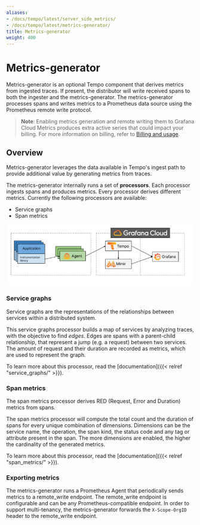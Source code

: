 ```yaml
---
aliases:
- /docs/tempo/latest/server_side_metrics/
- /docs/tempo/latest/metrics-generator/
title: Metrics-generator
weight: 400
---
```


# Metrics-generator

Metrics-generator is an optional Tempo component that derives metrics from ingested traces.
If present, the distributor will write received spans to both the ingester and the metrics-generator.
The metrics-generator processes spans and writes metrics to a Prometheus data source using the Prometheus remote write protocol.

>**Note**: Enabling metrics generation and remote writing them to Grafana Cloud Metrics produces extra active series that could impact your billing. For more information on billing, refer to [Billing and usage](https://grafana.com/docs/grafana-cloud/billing-and-usage/).

## Overview

Metrics-generator leverages the data available in Tempo's ingest path to provide additional value by generating metrics from traces.

The metrics-generator internally runs a set of **processors**.
Each processor ingests spans and produces metrics.
Every processor derives different metrics. Currently the following processors are available:

- Service graphs
- Span metrics

<p align="center"><img src="server-side-metrics-arch-overview.png" alt="Service metrics architecture"></p>

### Service graphs

Service graphs are the representations of the relationships between services within a distributed system.

This service graphs processor builds a map of services by analyzing traces, with the objective to find _edges_.
Edges are spans with a parent-child relationship, that represent a jump (e.g. a request) between two services.
The amount of request and their duration are recorded as metrics, which are used to represent the graph.

To learn more about this processor, read the [documentation]({{< relref "service_graphs/" >}}).

### Span metrics

The span metrics processor derives RED (Request, Error and Duration) metrics from spans.

The span metrics processor will compute the total count and the duration of spans for every unique combination of dimensions.
Dimensions can be the service name, the operation, the span kind, the status code and any tag or attribute present in the span.
The more dimensions are enabled, the higher the cardinality of the generated metrics.

To learn more about this processor, read the [documentation]({{< relref "span_metrics/" >}}).

### Exporting metrics

The metrics-generator runs a Prometheus Agent that periodically sends metrics to a remote_write endpoint.
The remote_write endpoint is configurable and can be any Prometheus-compatible endpoint.
In order to support multi-tenancy, the metrics-generator forwards the `X-Scope-OrgID` header to the remote_write endpoint.
